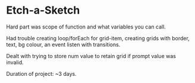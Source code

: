 # Etch-a-Sketch

Hard part was scope of function and what variables you can call.

Had trouble creating loop/forEach for grid-item, creating grids with border, text, bg colour, an event listen with transitions.

Dealt with trying to store num value to retain grid if prompt value was invalid.

Duration of project: ~3 days.